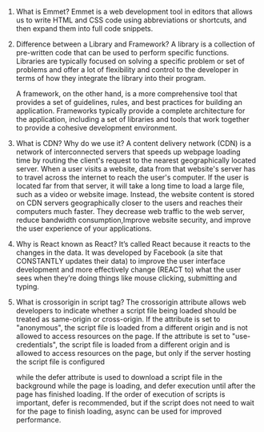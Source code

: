  1.   What is Emmet?
        Emmet is a web development tool in editors that allows us to write HTML and CSS code using abbreviations or shortcuts, and then expand them into full code snippets.

2.    Difference between a Library and Framework?
        A library is a collection of pre-written code that can be used to perform specific functions.
        Libraries are typically focused on solving a specific problem or set of problems and offer a lot of flexibility and control to the developer in terms of how they integrate the library into their program.

        A framework, on the other hand, is a more comprehensive tool that provides a set of guidelines, rules, and best practices for building an application. Frameworks typically provide a complete architecture for the application, including a set of libraries and tools that work together to provide a cohesive development environment.


3.  What is CDN? Why do we use it?
        A content delivery network (CDN) is a network of interconnected servers that speeds up webpage loading time by routing the client's request to the nearest geographically located server.
        When a user visits a website, data from that website's server has to travel across the internet to reach the user's computer. If the user is located far from that server, it will take a long time to load a large file, such as a video or website image. Instead, the website content is stored on CDN servers geographically closer to the users and reaches their computers much faster.
        They decrease web traffic to the web server, reduce bandwidth consumption,Improve website security,  and improve the user experience of your applications.


4.  Why is React known as React?
        It’s called React because it reacts to the changes in the data. It was developed by Facebook (a site that CONSTANTLY updates their data) to improve the user interface development and more effectively change (REACT to) what the user sees when they’re doing things like mouse clicking, submitting and typing.

5. What is crossorigin in script tag?
        The crossorigin attribute allows web developers to indicate whether a script file being loaded should be treated as same-origin or cross-origin. If the attribute is set to "anonymous", the script file is loaded from a different origin and is not allowed to access resources on the page. If the attribute is set to "use-credentials", the script file is loaded from a different origin and is allowed to access resources on the page, but only if the server hosting the script file is configured
        <script crossorigin="anonymous|use-credentials">

6. What is difference between React and ReactDOM?
        React is a library for building UI components, while ReactDOM is a library for rendering those components to the DOM and managing the application's interaction with the web platform. While React can be used in other environments, such as mobile or desktop applications, ReactDOM is specifically focused on the web platform.

7. What is difference between react.development.js and react.production.js files via CDN?
        The difference between these two versions is that the development version is larger and contains additional error-checking and debugging information, while the production version is smaller and optimized for performance.Development build is several times (maybe 3-5x) slower than the production build.



8.   What is async and defer?
        The async attribute is used to download and execute a script file asynchronously while continuing to load the page. This means that the script file is downloaded in the background while the page continues to load. Once the file is downloaded, it is executed as soon as it is available, which may be before the page has finished loading.
        <script src="demo_async.js" async></script>
        while the defer attribute is used to download a script file in the background while the page is loading, and defer execution until after the page has finished loading. If the order of execution of scripts is important, defer is recommended, but if the script does not need to wait for the page to finish loading, async can be used for improved performance.
         <script src="demo_defer.js" defer></script>
